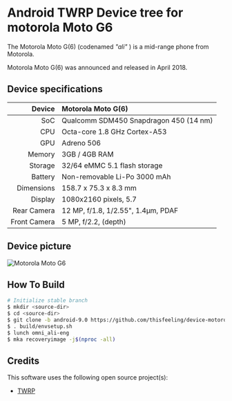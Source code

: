 # Android TWRP Device tree for motorola Moto G6

The Motorola Moto G(6) (codenamed _"ali"_ ) is a mid-range phone from Motorola.

Motorola Moto G(6) was announced and released in April 2018.

## Device specifications

| Device       | Motorola Moto G(6)
| -----------: | :---------------------------------------------- 
| SoC          | Qualcomm SDM450 Snapdragon 450 (14 nm)
| CPU          | Octa-core 1.8 GHz Cortex-A53
| GPU          | Adreno 506
| Memory       | 3GB / 4GB RAM
| Storage      | 32/64 eMMC 5.1 flash storage
| Battery      | Non-removable Li-Po 3000 mAh
| Dimensions   | 158.7 x 75.3 x 8.3 mm
| Display      | 1080x2160 pixels, 5.7
|Rear Camera   | 12 MP, f/1.8, 1/2.55", 1.4µm, PDAF
|Front Camera  | 5 MP, f/2.2, (depth)

## Device picture

![Motorola Moto G6](https://brmotorola.vteximg.com.br/arquivos/ids/159972-700-700/01-moto-g6-indigo.png "Motorola Moto G6")

## How To Build


```bash
# Initialize stable branch
$ mkdir <source-dir>
$ cd <source-dir>
$ git clone -b android-9.0 https://github.com/thisfeeling/device-motorola-ali-twrp device/motorola/ali
$ . build/envsetup.sh
$ lunch omni_ali-eng
$ mka recoveryimage -j$(nproc -all)
```

## Credits

This software uses the following open source project(s):

* [TWRP](https://github.com/brunorolak/device-motorola-ali-twrp)

